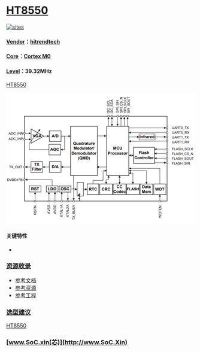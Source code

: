 ﻿# [HT8550](https://github.com/SoCXin/HT8550)

[![sites](http://182.61.61.133/link/resources/SoC.png)](http://www.SoC.Xin)

#### [Vendor](https://github.com/SoCXin/Vendor)：[hitrendtech](http://www.hitrendtech.com/)
#### [Core](https://github.com/SoCXin/Cortex)：[Cortex M0](https://github.com/SoCXin/CM0)
#### [Level](https://github.com/SoCXin/Level)：39.32MHz

[HT8550](http://www.hitrendtech.com/list_product/14)

[![sites](docs/HT8550.png)](http://www.hitrendtech.com/products/5)

#### 关键特性

*

### [资源收录](https://github.com/SoCXin/HT8550)

* [参考文档](docs/)
* [参考资源](src/)
* [参考工程](project/)

### [选型建议](https://github.com/SoCXin)

[HT8550](https://github.com/SoCXin/HT8550)

###  [www.SoC.xin(芯)](http://www.SoC.Xin)
